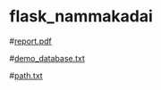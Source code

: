# flask_nammakadai
#[report.pdf](https://github.com/kalanithibala053/flask_nammakadai/files/12418432/report.pdf)

#[demo_database.txt](https://github.com/kalanithibala053/flask_nammakadai/files/12418601/demo_database.txt)

#[path.txt](https://github.com/kalanithibala053/flask_nammakadai/files/12418618/path.txt)
